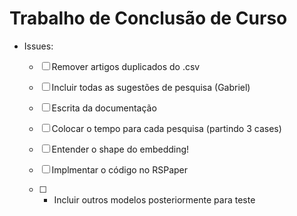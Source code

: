 # Trabalho de Conclusão de Curso

- Issues:
  - [ ] Remover artigos duplicados do .csv
  - [ ] Incluir todas as sugestões de pesquisa (Gabriel)
  - [ ] Escrita da documentação

  - [ ] Colocar o tempo para cada pesquisa (partindo 3 cases)
  - [ ] Entender o shape do embedding!
  - [ ] Implmentar o código no RSPaper
  - [ ] + Incluir outros modelos posteriormente para teste
